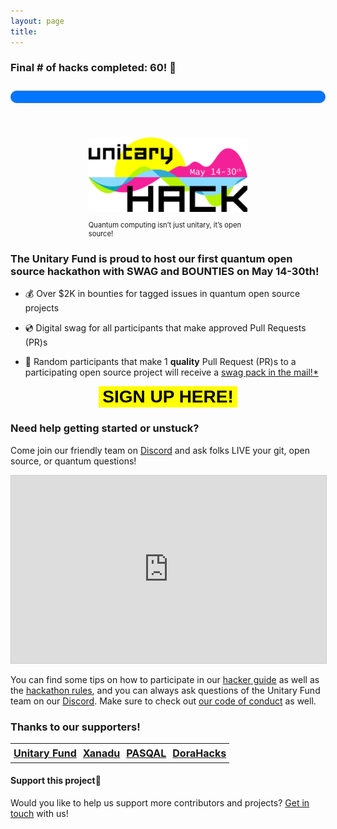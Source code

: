 ```yaml
---
layout: page
title:
---
```

<h3><label for="file"><strong>Final # of hacks completed: 60! 🎉</strong></label></h3>

<progress id="prs" max="50" value="60" style="width:100%;height:40px;"> 60/50 </progress>

<br>

<!-- <script>
(function () {
  const second = 1000,
    minute = second * 60,
    hour = minute * 60,
    day = hour * 24;
 
  let hack = "May 14, 2021 00:00:00",
    countDown = new Date(hack).getTime(),
    x = setInterval(function () {
      let now = new Date().getTime(),
        distance = countDown - now;
 
      (document.getElementById("days").innerText = Math.floor(distance / day)),
        (document.getElementById("hours").innerText = Math.floor(
          (distance % day) / hour
        )),
        (document.getElementById("minutes").innerText = Math.floor(
          (distance % hour) / minute
        )),
        (document.getElementById("seconds").innerText = Math.floor(
          (distance % minute) / second
        ));
 
      //do something later when date is reached
      if (distance < 0) {
        let headline = document.getElementById("headline"),
          countdown = document.getElementById("countdown"),
          content = document.getElementById("content");
 
        headline.innerText = "WE ARE LIVE! GET HACKING 💛🌴";
        countdown.style.display = "none";
        content.style.display = "block";
 
        clearInterval(x);
      }
      //seconds
    }, 0);
})();
 
</script>

<div class="container">
  <h4 id="headline">The hacking starts in:</h4>
  <div id="countdown">
  <table>
    <tr>
        <td style="font-size:3em"><span id="days"></span></td>
        <td style="font-size:3em"><span id="hours"></span></td>
        <td style="font-size:3em"><span id="minutes"></span></td>
        <td style="font-size:3em"><span id="seconds"></span></td>
    </tr>
    <tr>
      <td>Days</td>
      <td>Hours</td>
      <td>Minutes</td>
      <td>Seconds</td>
    </tr>
    </table>
  </div>
</div> -->

<figure>
<img style="max-width: 60%;
        height: auto; margin: auto;
  display: block;" src="./assets/logo-date.png" alt="New York" />
<figcaption style="max-width: 60%;
        height: auto; margin: auto;
  display: block;font-size:.8em">
<br>Quantum computing isn’t just unitary, it’s open source!
</figcaption>
</figure>

### The Unitary Fund is proud to host our first quantum open source hackathon with SWAG and BOUNTIES on **May 14-30th**!

- 💰 Over $2K in bounties for tagged issues in quantum open source projects

- 💿 Digital swag for all participants that make approved Pull Requests (PR)s

- 🎁 Random participants that make 1 **quality** Pull Request (PR)s to a participating open source project will receive a [swag pack in the mail!*](./rules.md)

<button style="max-width: 60%;height: auto; margin: auto;display: block;background-color:#ffff00;border-width:0em;font:'Lucida Console', monospace, !default;font-size:2em;" type="button" onclick="location='https://airtable.com/embed/shrTG20PLC5cjVIPr'"><b>SIGN UP HERE!</b></button>

### Need help getting started or unstuck?

Come join our friendly team on [Discord](http://discord.unitary.fund) and ask folks LIVE your git, open source, or quantum questions! 

<iframe class="airtable-embed" src="https://airtable.com/embed/shrY0gGMjY2aK3yT1?backgroundColor=pink" frameborder="0" onmousewheel="" width="100%" height="300" style="background: transparent; border: 1px solid #ccc;"></iframe>

You can find some tips on how to participate in our [hacker guide](./hacker-guide.md) as well as the [hackathon rules](./rules.md), and you can always ask questions of the Unitary Fund team on our [Discord](http://discord.unitary.fund). Make sure to check out [our code of conduct](CODE_OF_CONDUCT.md) as well.

### Thanks to our supporters!

<style type="text/css">
.tg  {border-collapse:collapse;border-spacing:0;}
.tg td{border-color:grey;border-style:none;border-width:1px;
  overflow:hidden;padding:5px 5px;word-break:normal;}
.tg .tg-sj11{!important;;font-size:medium; text-align:left;vertical-align:middle}
</style>
<table class="tg">
<tbody>
  <tr>
    <td class="tg-sj11"><a href="https://unitary.fund/"><strong>Unitary Fund</strong></a></td>
    <td class="tg-sj11"><a href="https://xanadu.ai/"><strong>Xanadu</strong></a></td>
    <td class="tg-sj11"><a href="https://pasqal.io/"><strong>PASQAL</strong></a></td>
    <td class="tg-sj11"><a href="https://dorahacks.com/"><strong>DoraHacks</strong></a></td>
  </tr>
</tbody>
</table>

#### Support this project🙏

Would you like to help us support more contributors and projects? [Get in touch](mailto:info@unitary.fund?subject=[UnitaryHack]%20Supporting%20You) with us!
